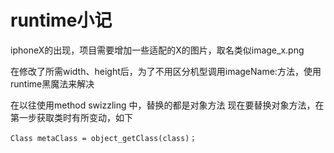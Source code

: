 # runtime小记

iphoneX的出现，项目需要增加一些适配的X的图片，取名类似image_x.png

在修改了所需width、height后，为了不用区分机型调用imageName:方法，使用runtime黑魔法来解决

在以往使用method swizzling 中，替换的都是对象方法
现在要替换对象方法，在第一步获取类时有所变动，如下
    
    Class metaClass = object_getClass(class)；
